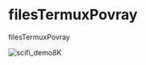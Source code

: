 # filesTermuxPovray
filesTermuxPovray

![scifi_demo8K](https://sdrausty.github.io/filesTermuxPovray/scifi_demo/scifi_demo.png)  

